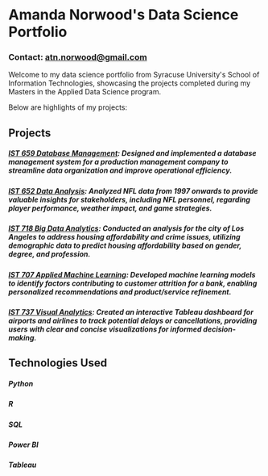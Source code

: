 # Amanda Norwood's Data Science Portfolio
### Contact: atn.norwood@gmail.com
Welcome to my data science portfolio from Syracuse University's School of Information Technologies, showcasing the projects completed during my Masters in the Applied Data Science program.

Below are highlights of my projects:

## Projects
##### [IST 659 Database Management](https://github.com/a-n7/Applied-Data-Science-Portfolio/tree/main/Projects/IST%20659%20-%20Database%20Management): Designed and implemented a database management system for a production management company to streamline data organization and improve operational efficiency.
##### [IST 652 Data Analysis](https://github.com/a-n7/Applied-Data-Science-Portfolio/tree/main/Projects/IST%20652%20-%20Scripting%20for%20Data%20Analysis): Analyzed NFL data from 1997 onwards to provide valuable insights for stakeholders, including NFL personnel, regarding player performance, weather impact, and game strategies.
##### [IST 718 Big Data Analytics](https://github.com/a-n7/Applied-Data-Science-Portfolio/tree/main/Projects/IST%20718%20-%20Big%20Data%20Analytics): Conducted an analysis for the city of Los Angeles to address housing affordability and crime issues, utilizing demographic data to predict housing affordability based on gender, degree, and profession.
##### [IST 707 Applied Machine Learning](https://github.com/a-n7/Applied-Data-Science-Portfolio/tree/main/Projects/IST%20707%20-%20Applied%20Machine%20Learning): Developed machine learning models to identify factors contributing to customer attrition for a bank, enabling personalized recommendations and product/service refinement.
##### [IST 737 Visual Analytics](https://github.com/a-n7/Applied-Data-Science-Portfolio/tree/main/Projects/IST%20737%20-%20Visual%20Analytics): Created an interactive Tableau dashboard for airports and airlines to track potential delays or cancellations, providing users with clear and concise visualizations for informed decision-making.




## Technologies Used
##### Python
##### R
##### SQL
##### Power BI
##### Tableau
